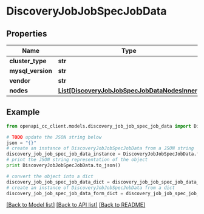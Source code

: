 # DiscoveryJobJobSpecJobData


## Properties
Name | Type | Description | Notes
------------ | ------------- | ------------- | -------------
**cluster_type** | **str** |  | [optional] 
**mysql_version** | **str** |  | [optional] 
**vendor** | **str** |  | [optional] 
**nodes** | [**List[DiscoveryJobJobSpecJobDataNodesInner]**](DiscoveryJobJobSpecJobDataNodesInner.md) |  | [optional] 

## Example

```python
from openapi_cc_client.models.discovery_job_job_spec_job_data import DiscoveryJobJobSpecJobData

# TODO update the JSON string below
json = "{}"
# create an instance of DiscoveryJobJobSpecJobData from a JSON string
discovery_job_job_spec_job_data_instance = DiscoveryJobJobSpecJobData.from_json(json)
# print the JSON string representation of the object
print DiscoveryJobJobSpecJobData.to_json()

# convert the object into a dict
discovery_job_job_spec_job_data_dict = discovery_job_job_spec_job_data_instance.to_dict()
# create an instance of DiscoveryJobJobSpecJobData from a dict
discovery_job_job_spec_job_data_form_dict = discovery_job_job_spec_job_data.from_dict(discovery_job_job_spec_job_data_dict)
```
[[Back to Model list]](../README.md#documentation-for-models) [[Back to API list]](../README.md#documentation-for-api-endpoints) [[Back to README]](../README.md)


